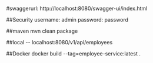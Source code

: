 #swaggerurl: 
http://localhost:8080/swagger-ui/index.html

##Security
username: admin
password: password

##maven
mvn clean package

##local -- localhost:8080/v1/api/employees

##Docker
docker build --tag=employee-service:latest .